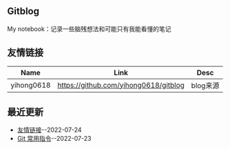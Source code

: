 ## Gitblog
My notebook：记录一些脑残想法和可能只有我能看懂的笔记
## 友情链接
| Name | Link | Desc | 
 | ---- | ---- | ---- |
| yihong0618 | https://github.com/yihong0618/gitblog | blog来源 |
## 最近更新
- [友情链接](https://github.com/iLovEing/notebook/issues/4)--2022-07-24
- [Git 常用指令](https://github.com/iLovEing/notebook/issues/3)--2022-07-23
